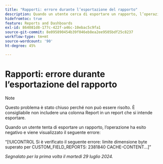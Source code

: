 ```yaml
---
title: "Rapporti: errore durante l’esportazione del rapporto"
description: Quando un utente cerca di esportare un rapporto, l’operazione ha esito negativo e viene visualizzato un errore.
hidefromtoc: true
feature: Reports and Dashboards
exl-id: 864081d8-177c-422f-a46c-10ebac5c9fa1
source-git-commit: 8e095890454b39f046eb8ea2ee9505bdf25c8237
workflow-type: tm+mt
source-wordcount: '90'
ht-degree: 45%

---
```


# Rapporti: errore durante l’esportazione del rapporto

>[!NOTE]
>
>Questo problema è stato chiuso perché non può essere risolto. È consigliabile non includere una colonna Report in un report che si intende esportare.

Quando un utente tenta di esportare un rapporto, l’operazione ha esito negativo e viene visualizzato il seguente errore:

“[!UICONTROL Si è verificato il seguente errore: limite dimensione byte superato per CUSTOM_FIELD_REPORTS: 2381840 CACHE-CONTENT...]”

_Segnalato per la prima volta il martedì 29 luglio 2024._
